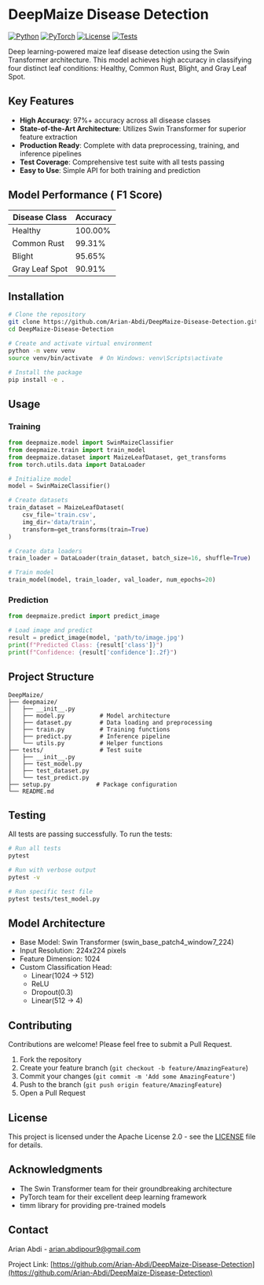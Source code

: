 # DeepMaize Disease Detection 

[![Python](https://img.shields.io/badge/python-v3.8+-blue.svg)](https://www.python.org/)
[![PyTorch](https://img.shields.io/badge/PyTorch-v2.0+-red.svg)](https://pytorch.org/)
[![License](https://img.shields.io/badge/License-Apache_2.0-blue.svg)](https://opensource.org/licenses/Apache-2.0)
[![Tests](https://img.shields.io/badge/tests-passing-brightgreen.svg)](https://github.com/Arian-Abdi/DeepMaize-Disease-Detection/actions)

Deep learning-powered maize leaf disease detection using the Swin Transformer architecture. This model achieves high accuracy in classifying four distinct leaf conditions: Healthy, Common Rust, Blight, and Gray Leaf Spot.

## Key Features 

- **High Accuracy**: 97%+ accuracy across all disease classes
- **State-of-the-Art Architecture**: Utilizes Swin Transformer for superior feature extraction
- **Production Ready**: Complete with data preprocessing, training, and inference pipelines
- **Test Coverage**: Comprehensive test suite with all tests passing
- **Easy to Use**: Simple API for both training and prediction

## Model Performance ( F1 Score)

| Disease Class    | Accuracy |
|-----------------|----------|
| Healthy         | 100.00%  |
| Common Rust     | 99.31%   |
| Blight         | 95.65%   |
| Gray Leaf Spot | 90.91%   |

## Installation 

```bash
# Clone the repository
git clone https://github.com/Arian-Abdi/DeepMaize-Disease-Detection.git
cd DeepMaize-Disease-Detection

# Create and activate virtual environment
python -m venv venv
source venv/bin/activate  # On Windows: venv\Scripts\activate

# Install the package
pip install -e .
```

## Usage 

### Training

```python
from deepmaize.model import SwinMaizeClassifier
from deepmaize.train import train_model
from deepmaize.dataset import MaizeLeafDataset, get_transforms
from torch.utils.data import DataLoader

# Initialize model
model = SwinMaizeClassifier()

# Create datasets
train_dataset = MaizeLeafDataset(
    csv_file='train.csv',
    img_dir='data/train',
    transform=get_transforms(train=True)
)

# Create data loaders
train_loader = DataLoader(train_dataset, batch_size=16, shuffle=True)

# Train model
train_model(model, train_loader, val_loader, num_epochs=20)
```

### Prediction

```python
from deepmaize.predict import predict_image

# Load image and predict
result = predict_image(model, 'path/to/image.jpg')
print(f"Predicted Class: {result['class']}")
print(f"Confidence: {result['confidence']:.2f}")
```

## Project Structure 

```
DeepMaize/
├── deepmaize/
│   ├── __init__.py
│   ├── model.py          # Model architecture
│   ├── dataset.py        # Data loading and preprocessing
│   ├── train.py          # Training functions
│   ├── predict.py        # Inference pipeline
│   └── utils.py          # Helper functions
├── tests/                # Test suite
│   ├── __init__.py
│   ├── test_model.py
│   ├── test_dataset.py
│   └── test_predict.py
├── setup.py             # Package configuration
└── README.md
```

## Testing 

All tests are passing successfully. To run the tests:

```bash
# Run all tests
pytest

# Run with verbose output
pytest -v

# Run specific test file
pytest tests/test_model.py
```

## Model Architecture 

- Base Model: Swin Transformer (swin_base_patch4_window7_224)
- Input Resolution: 224x224 pixels
- Feature Dimension: 1024
- Custom Classification Head:
  - Linear(1024 → 512)
  - ReLU
  - Dropout(0.3)
  - Linear(512 → 4)

## Contributing 

Contributions are welcome! Please feel free to submit a Pull Request.

1. Fork the repository
2. Create your feature branch (`git checkout -b feature/AmazingFeature`)
3. Commit your changes (`git commit -m 'Add some AmazingFeature'`)
4. Push to the branch (`git push origin feature/AmazingFeature`)
5. Open a Pull Request

## License 

This project is licensed under the Apache License 2.0 - see the [LICENSE](LICENSE) file for details.

## Acknowledgments 

- The Swin Transformer team for their groundbreaking architecture
- PyTorch team for their excellent deep learning framework
- timm library for providing pre-trained models

## Contact 

Arian Abdi - arian.abdipour9@gmail.com

Project Link: [https://github.com/Arian-Abdi/DeepMaize-Disease-Detection](https://github.com/Arian-Abdi/DeepMaize-Disease-Detection)
